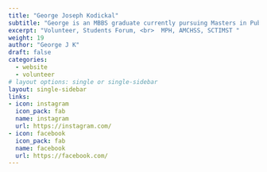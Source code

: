 ```yaml
---
title: "George Joseph Kodickal"
subtitle: "George is an MBBS graduate currently pursuing Masters in Public Health at AMCHSS. He is an avid quizzer, a passionate history buff who loves to indulge in nonfiction literature and loves travelling to locations where history sleeps. He is a footballer and keenly follows EPL."
excerpt: "Volunteer, Students Forum, <br>  MPH, AMCHSS, SCTIMST "
weight: 19
author: "George J K"
draft: false
categories:
  - website
  - volunteer
# layout options: single or single-sidebar
layout: single-sidebar
links:
- icon: instagram
  icon_pack: fab
  name: instagram
  url: https://instagram.com/
- icon: facebook
  icon_pack: fab
  name: facebook
  url: https://facebook.com/
---
```

